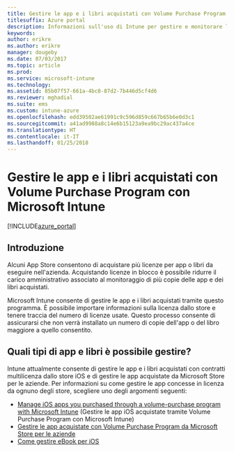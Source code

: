 ```yaml
---
title: Gestire le app e i libri acquistati con Volume Purchase Program con Intune
titlesuffix: Azure portal
description: Informazioni sull'uso di Intune per gestire e monitorare l'uso di app e libri acquistati con Volume Purchase Program dagli store."
keywords: 
author: erikre
ms.author: erikre
manager: dougeby
ms.date: 07/03/2017
ms.topic: article
ms.prod: 
ms.service: microsoft-intune
ms.technology: 
ms.assetid: 85b07f57-661a-4bc8-87d2-7b446d5cf4d6
ms.reviewer: mghadial
ms.suite: ems
ms.custom: intune-azure
ms.openlocfilehash: edd39502ae61991c9c596d859c667b65b6e0d3c1
ms.sourcegitcommit: a41ad9988a8c14e6b15123a9ea9bc29ac437a4ce
ms.translationtype: HT
ms.contentlocale: it-IT
ms.lasthandoff: 01/25/2018
---
```

# <a name="manage-volume-purchased-apps-and-books-with-microsoft-intune"></a>Gestire le app e i libri acquistati con Volume Purchase Program con Microsoft Intune

[!INCLUDE[azure_portal](./includes/azure_portal.md)]

## <a name="introduction"></a>Introduzione

Alcuni App Store consentono di acquistare più licenze per app o libri da eseguire nell'azienda. Acquistando licenze in blocco è possibile ridurre il carico amministrativo associato al monitoraggio di più copie delle app e dei libri acquistati.

Microsoft Intune consente di gestire le app e i libri acquistati tramite questo programma. È possibile importare informazioni sulla licenza dallo store e tenere traccia del numero di licenze usate. Questo processo consente di assicurarsi che non verrà installato un numero di copie dell'app o del libro maggiore a quello consentito.

## <a name="which-types-of-apps-and-books-can-you-manage"></a>Quali tipi di app e libri è possibile gestire?

Intune attualmente consente di gestire le app e i libri acquistati con contratti multilicenza dallo store iOS e di gestire le app acquistate da Microsoft Store per le aziende. Per informazioni su come gestire le app concesse in licenza da ognuno degli store, scegliere uno degli argomenti seguenti:

- [Manage iOS apps you purchased through a volume-purchase program with Microsoft Intune](vpp-apps-ios.md) (Gestire le app iOS acquistate tramite Volume Purchase Program con Microsoft Intune)
- [Gestire le app acquistate con Volume Purchase Program da Microsoft Store per le aziende](windows-store-for-business.md)
- [Come gestire eBook per iOS](vpp-ebooks-ios.md)
